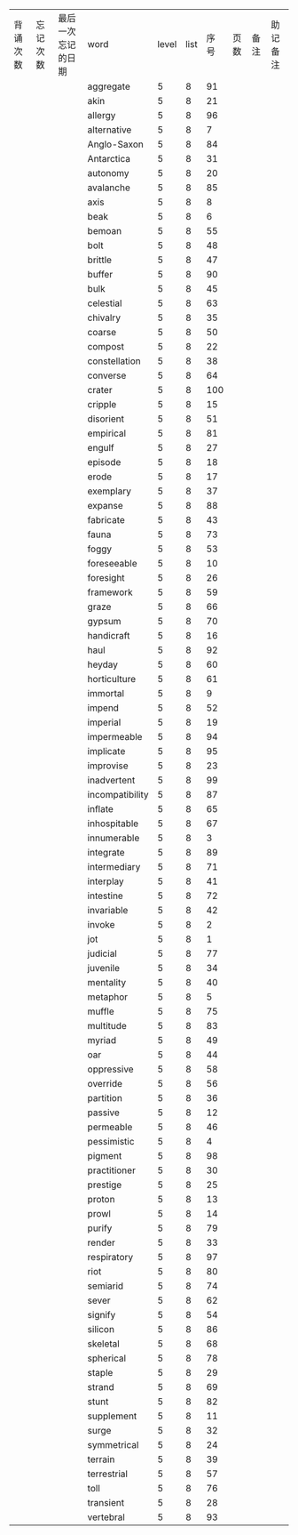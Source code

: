 |||||||||||
|:--|:--|:--|:--|:--|:--|:--|:--|:--|:--|
|背诵次数|忘记次数|最后一次忘记的日期|word|level|list|序号|页数|备注|助记备注|
||||aggregate|5|8|91||||
||||akin|5|8|21||||
||||allergy|5|8|96||||
||||alternative|5|8|7||||
||||Anglo-Saxon|5|8|84||||
||||Antarctica|5|8|31||||
||||autonomy|5|8|20||||
||||avalanche|5|8|85||||
||||axis|5|8|8||||
||||beak|5|8|6||||
||||bemoan|5|8|55||||
||||bolt|5|8|48||||
||||brittle|5|8|47||||
||||buffer|5|8|90||||
||||bulk|5|8|45||||
||||celestial|5|8|63||||
||||chivalry|5|8|35||||
||||coarse|5|8|50||||
||||compost|5|8|22||||
||||constellation|5|8|38||||
||||converse|5|8|64||||
||||crater|5|8|100||||
||||cripple|5|8|15||||
||||disorient|5|8|51||||
||||empirical|5|8|81||||
||||engulf|5|8|27||||
||||episode|5|8|18||||
||||erode|5|8|17||||
||||exemplary|5|8|37||||
||||expanse|5|8|88||||
||||fabricate|5|8|43||||
||||fauna|5|8|73||||
||||foggy|5|8|53||||
||||foreseeable|5|8|10||||
||||foresight|5|8|26||||
||||framework|5|8|59||||
||||graze|5|8|66||||
||||gypsum|5|8|70||||
||||handicraft|5|8|16||||
||||haul|5|8|92||||
||||heyday|5|8|60||||
||||horticulture|5|8|61||||
||||immortal|5|8|9||||
||||impend|5|8|52||||
||||imperial|5|8|19||||
||||impermeable|5|8|94||||
||||implicate|5|8|95||||
||||improvise|5|8|23||||
||||inadvertent|5|8|99||||
||||incompatibility|5|8|87||||
||||inflate|5|8|65||||
||||inhospitable|5|8|67||||
||||innumerable|5|8|3||||
||||integrate|5|8|89||||
||||intermediary|5|8|71||||
||||interplay|5|8|41||||
||||intestine|5|8|72||||
||||invariable|5|8|42||||
||||invoke|5|8|2||||
||||jot|5|8|1||||
||||judicial|5|8|77||||
||||juvenile|5|8|34||||
||||mentality|5|8|40||||
||||metaphor|5|8|5||||
||||muffle|5|8|75||||
||||multitude|5|8|83||||
||||myriad|5|8|49||||
||||oar|5|8|44||||
||||oppressive|5|8|58||||
||||override|5|8|56||||
||||partition|5|8|36||||
||||passive|5|8|12||||
||||permeable|5|8|46||||
||||pessimistic|5|8|4||||
||||pigment|5|8|98||||
||||practitioner|5|8|30||||
||||prestige|5|8|25||||
||||proton|5|8|13||||
||||prowl|5|8|14||||
||||purify|5|8|79||||
||||render|5|8|33||||
||||respiratory|5|8|97||||
||||riot|5|8|80||||
||||semiarid|5|8|74||||
||||sever|5|8|62||||
||||signify|5|8|54||||
||||silicon|5|8|86||||
||||skeletal|5|8|68||||
||||spherical|5|8|78||||
||||staple|5|8|29||||
||||strand|5|8|69||||
||||stunt|5|8|82||||
||||supplement|5|8|11||||
||||surge|5|8|32||||
||||symmetrical|5|8|24||||
||||terrain|5|8|39||||
||||terrestrial|5|8|57||||
||||toll|5|8|76||||
||||transient|5|8|28||||
||||vertebral|5|8|93||||
